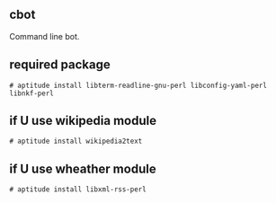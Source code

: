 
## cbot

Command line bot.

## required package

    # aptitude install libterm-readline-gnu-perl libconfig-yaml-perl libnkf-perl

## if U use wikipedia module

    # aptitude install wikipedia2text

## if U use wheather module

    # aptitude install libxml-rss-perl
